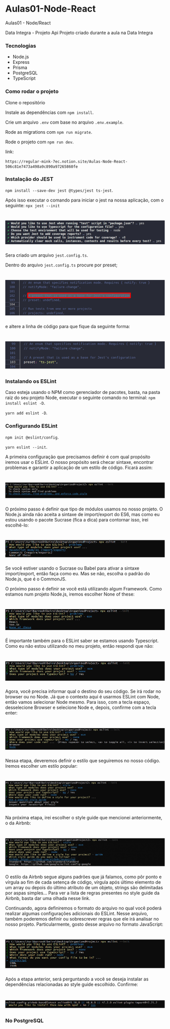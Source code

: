 # Aulas01-Node-React
Aulas01 - Node/React

Data Integra - Projeto Api
Projeto criado durante a aula na Data Integra

### Tecnologias
- Node.js
- Express
- Prisma
- PostgreSQL
- TypeScript
  
### Como rodar o projeto
Clone o repositório

Instale as dependências com `npm install`.

Crie um arquivo `.env` com base no arquivo `.env.example`.

Rode as migrations com `npm run migrate`.

Rode o projeto com `npm run dev`.

link:
```
https://regular-mink-7ec.notion.site/Aulas-Node-React-506c81e7473a498a9c890a97265860fe
```

### Instalação do JEST
`npm install --save-dev jest @types/jest ts-jest`.

Após isso executar o comando para iniciar o jest na nossa aplicação, com o seguinte:
`npx jest --init`

<h1 align="center">
    <img src="./img/jest_init.png" />
</h1>

Sera criado um arquivo `jest.config.ts`.

Dentro do arquivo `jest.config.ts` procure por preset;
<h1 align="center">
    <img src="./img/jest_configuration.png" />
</h1>
e altere a linha de código para que fique da seguinte forma:
<h1 align="center">
    <img src="./img/jest_configuration02.png" />
</h1>

### Instalando os ESLint
Caso esteja usando o NPM como gerenciador de pacotes, basta, na pasta raiz do seu projeto Node, executar o seguinte comando no terminal:
`npm install eslint -D`.

`yarn add eslint -D`.

### Configurando ESLint
`npm init @eslint/config`.

`yarn eslint --init`.

A primeira configuração que precisamos definir é com qual propósito iremos usar o ESLint. O nosso propósito será checar sintaxe, encontrar problemas e garantir a aplicação de um estilo de código. Ficará assim:
<h1 align="center">
    <img src="./img/eslint01.png" />
</h1>

O próximo passo é definir que tipo de módulos usamos no nosso projeto. O Node.js ainda não aceita a sintaxe de import/export do ES6, mas como eu estou usando o pacote Sucrase (fica a dica) para contornar isso, irei escolhê-lo:
<h1 align="center">
    <img src="./img/eslint02.png" />
</h1>

Se você estiver usando o Sucrase ou Babel para ativar a sintaxe import/export, então faça como eu. Mas se não, escolha o padrão do Node.js, que é o CommonJS.

O próximo passo é definir se você está utilizando algum Framework. Como estamos num projeto Node.js, iremos escolher None of these:
<h1 align="center">
    <img src="./img/eslint03.png" />
</h1>

É importante também para o ESLint saber se estamos usando Typescript. Como eu não estou utilizando no meu projeto, então respondi que não:
<h1 align="center">
    <img src="./img/eslint04.png" />
</h1>

Agora, você precisa informar qual o destino do seu código. Se irá rodar no browser ou no Node. Já que o contexto aqui é usarmos ESLint com Node, então vamos selecionar Node mesmo. Para isso, com a tecla espaço, desselecione Browser e selecione Node e, depois, confirme com a tecla enter:
<h1 align="center">
    <img src="./img/eslint05.png" />
</h1>

Nessa etapa, deveremos definir o estilo que seguiremos no nosso código. Iremos escolher um estilo popular:
<h1 align="center">
    <img src="./img/eslint06.png" />
</h1>

Na próxima etapa, irei escolher o style guide que mencionei anteriormente, o da Airbnb:
<h1 align="center">
    <img src="./img/eslint07.png" />
</h1>

O estilo da Airbnb segue alguns padrões que já falamos, como pôr ponto e vírgula ao fim de cada setença de código, vírgula após último elemento de um array ou depois do último atributo de um objeto, strings são delimitadas por aspas simples… Para ver a lista de regras presentes no style guide da Airbnb, basta dar uma olhada nesse link.

Continuando, agora definiremos o formato do arquivo no qual você poderá realizar algumas configurações adicionais do ESLint. Nesse arquivo, também poderemos definir ou sobrescrever regras que ele irá analisar no nosso projeto. Particularmente, gosto desse arquivo no formato JavaScript:
<h1 align="center">
    <img src="./img/eslint08.png" />
</h1>

Após a etapa anterior, será perguntando a você se deseja instalar as dependências relacionadas ao style guide escolhido. Confirme:
<h1 align="center">
    <img src="./img/eslint09.png" />
</h1>


### No PostgreSQL
